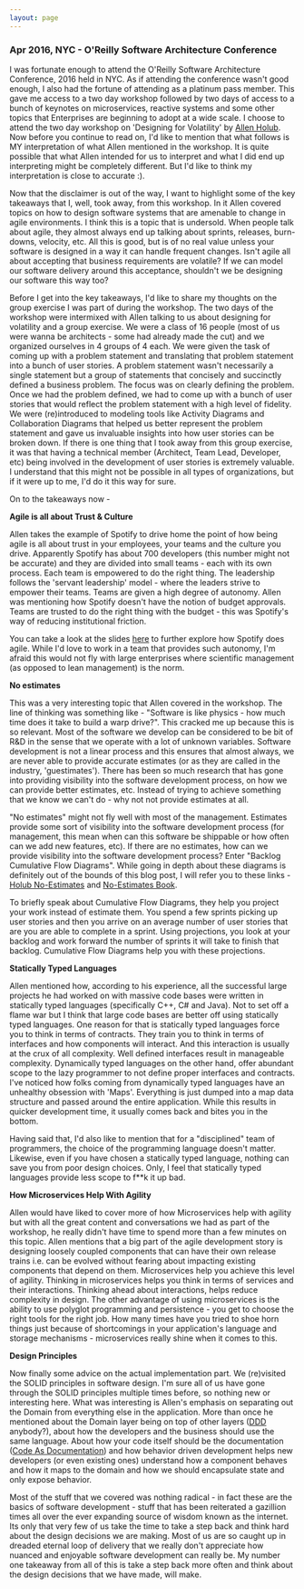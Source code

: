 ```yaml
---
layout: page
---
```


### Apr 2016, NYC - O'Reilly Software Architecture Conference

I was fortunate enough to attend the O'Reilly Software Architecture Conference, 2016 held in NYC. As if attending the conference wasn't good enough, I also had the fortune of attending as a platinum pass member. This gave me access to a two day workshop followed by two days of access to a bunch of keynotes on microservices, reactive systems and some other topics that Enterprises are beginning to adopt at a wide scale. I choose to attend the two day workshop on 'Designing for Volatility' by [Allen Holub](https://www.linkedin.com/in/allenholub). Now before you continue to read on, I'd like to mention that what follows is MY interpretation of what Allen mentioned in the workshop. It is quite possible that what Allen intended for us to interpret and what I did end up interpreting might be completely different. But I'd like to think my interpretation is close to accurate :). 

Now that the disclaimer is out of the way, I want to highlight some of the key takeaways that I, well, took away, from this workshop. In it Allen covered topics on how to design software systems that are amenable to change in agile environments. I think this is a topic that is undersold. When people talk about agile, they almost always end up talking about sprints, releases, burn-downs, velocity, etc. All this is good, but is of no real value unless your software is designed in a way it can handle frequent changes. Isn't agile all about accepting that business requirements are volatile? If we can model our software delivery around this acceptance, shouldn't we be designing our software this way too?

Before I get into the key takeaways, I'd like to share my thoughts on the group exercise I was part of during the workshop. The two days of the workshop were intermixed with Allen talking to us about designing for volatility and a group exercise. We were a class of 16 people (most of us were wanna be architects - some had already made the cut) and we organized ourselves in 4 groups of 4 each. We were given the task of coming up with a problem statement and translating that problem statement into a bunch of user stories. A problem statement wasn't necessarily a single statement but a group of statements that concisely and succinctly defined a business problem. The focus was on clearly defining the problem. Once we had the problem defined, we had to come up with a bunch of user stories that would reflect the problem statement with a high level of fidelity. We were (re)introduced to modeling tools like Activity Diagrams and Collaboration Diagrams that helped us better represent the problem statement and gave us invaluable insights into how user stories can be broken down. If there is one thing that I took away from this group exercise, it was that having a technical member (Architect, Team Lead, Developer, etc) being involved in the development of user stories is extremely valuable. I understand that this might not be possible in all types of organizations, but if it were up to me, I'd do it this way for sure.

On to the takeaways now -

**Agile is all about Trust & Culture**

Allen takes the example of Spotify to drive home the point of how being agile is all about trust in your employees, your teams and the culture you drive. Apparently Spotify has about 700 developers (this number might not be accurate) and they are divided into small teams - each with its own process. Each team is empowered to do the right thing. The leadership follows the 'servant leadership' model - where the leaders strive to empower their teams. Teams are given a high degree of autonomy. Allen was mentioning how Spotify doesn't have the notion of budget approvals. Teams are trusted to do the right thing with the budget - this was Spotify's way of reducing institutional friction.

You can take a look at the slides [here](http://www.slideshare.net/peterantman/growing-up-with-agile-how-the-spotify-model-has-evolved) to further explore how Spotify does agile. While I'd love to work in a team that provides such autonomy, I'm afraid this would not fly with large enterprises where scientific management (as opposed to lean management) is the norm.

**No estimates**

This was a very interesting topic that Allen covered in the workshop. The line of thinking was something like - "Software is like physics - how much time does it take to build a warp drive?". This cracked me up because this is so relevant. Most of the software we develop can be considered to be bit of R&D in the sense that we operate with a lot of unknown variables. Software development is not a linear process and this ensures that almost always, we are never able to provide accurate estimates (or as they are called in the industry, 'guestimates'). There has been so much research that has gone into providing visibility into the software development process, on how we can provide better estimates, etc. Instead of trying to achieve something that we know we can't do - why not not provide estimates at all.

"No estimates" might not fly well with most of the management. Estimates provide some sort of visibility into the software development process (for management, this mean when can this software be shippable or how often can we add new features, etc). If there are no estimates, how can we provide visibility into the software development process? Enter "Backlog Cumulative Flow Diagrams". While going in depth about these diagrams is definitely out of the bounds of this blog post, I will refer you to these links - [Holub No-Estimates](http://holub.com/videos/#noestimates) and [No-Estimates Book](http://noestimatesbook.com/).

To briefly speak about Cumulative Flow Diagrams, they help you project your work instead of estimate them. You spend a few sprints picking up user stories and then you arrive on an average number of user stories that are you are able to complete in a sprint. Using projections, you look at your backlog and work forward the number of sprints it will take to finish that backlog. Cumulative Flow Diagrams help you with these projections.

**Statically Typed Languages**

Allen mentioned how, according to his experience, all the successful large projects he had worked on with massive code bases were written in statically typed languages (specifically C++, C# and Java). Not to set off a flame war but I think that large code bases are better off using statically typed languages. One reason for that is statically typed languages force you to think in terms of contracts. They train you to think in terms of interfaces and how components will interact. And this interaction is usually at the crux of all complexity. Well defined interfaces result in manageable complexity. Dynamically typed languages on the other hand, offer abundant scope to the lazy programmer to not define proper interfaces and contracts. I've noticed how folks coming from dynamically typed languages have an unhealthy obsession with 'Maps'. Everything is just dumped into a map data structure and passed around the entire application. While this results in quicker development time, it usually comes back and bites you in the bottom.

Having said that, I'd also like to mention that for a "disciplined" team of programmers, the choice of the programming language doesn't matter. Likewise, even if you have chosen a statically typed language, nothing can save you from poor design choices. Only, I feel that statically typed languages provide less scope to f**k it up bad.

**How Microservices Help With Agility**

Allen would have liked to cover more of how Microservices help with agility but with all the great content and conversations we had as part of the workshop, he really didn't have time to spend more than a few minutes on this topic. Allen mentions that a big part of the agile development story is designing loosely coupled components that can have their own release trains i.e. can be evolved without fearing about impacting existing components that depend on them. Microservices help you achieve this level of agility. Thinking in microservices helps you think in terms of services and their interactions. Thinking ahead about interactions, helps reduce complexity in design. The other advantage of using microservices is the ability to use polyglot programming and persistence - you get to choose the right tools for the right job. How many times have you tried to shoe horn things just because of shortcomings in your application's language and storage mechanisms - microservices really shine when it comes to this.

**Design Principles**

Now finally some advice on the actual implementation part. We (re)visited the SOLID principles in software design. I'm sure all of us have gone through the SOLID principles multiple times before, so nothing new or interesting here. What was interesting is Allen's emphasis on separating out the Domain from everything else in the application. More than once he mentioned about the Domain layer being on top of other layers ([DDD](https://en.wikipedia.org/wiki/Domain-driven_design) anybody?), about how the developers and the business should use the same language. About how your code itself should be the documentation ([Code As Documentation](http://martinfowler.com/bliki/CodeAsDocumentation.html)) and how behavior driven development helps new developers (or even existing ones) understand how a component behaves and how it maps to the domain and how we should encapsulate state and only expose behavior.

Most of the stuff that we covered was nothing radical - in fact these are the basics of software development - stuff that has been reiterated a gazillion times all over the ever expanding source of wisdom known as the internet. Its only that very few of us take the time to take a step back and think hard about the design decisions we are making. Most of us are so caught up in dreaded eternal loop of delivery that we really don't appreciate how nuanced and enjoyable software development can really be. My number one takeaway from all of this is take a step back more often and think about the design decisions that we have made, will make.
